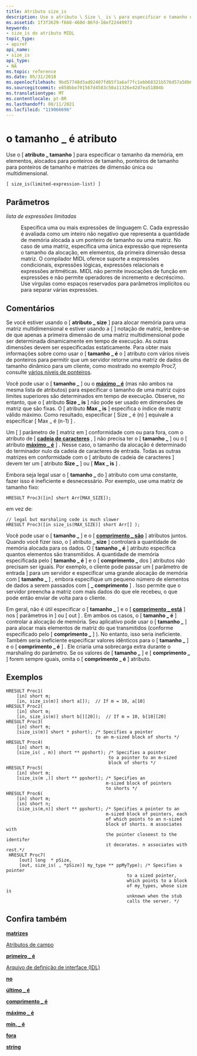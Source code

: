 ```yaml
---
title: Atributo size_is
description: Use o atributo \ Size \_ is \ para especificar o tamanho da memória, em elementos, alocados para ponteiros de tamanho, ponteiros de tamanho para ponteiros de tamanho e matrizes de dimensão única ou multidimensionais.
ms.assetid: 1f3f3629-f668-460d-86fd-16ef22449973
keywords:
- size_is do atributo MIDL
topic_type:
- apiref
api_name:
- size_is
api_type:
- NA
ms.topic: reference
ms.date: 05/31/2018
ms.openlocfilehash: 9bd57748d3ad92407fd65f3a6af7fc1ebb68321b576d57a50b6ba6f5546f8d63
ms.sourcegitcommit: e858bbe701567d4583c50a11326e42d7ea51804b
ms.translationtype: MT
ms.contentlocale: pt-BR
ms.lasthandoff: 08/11/2021
ms.locfileid: "119066696"
---
```

# <a name="size_is-attribute"></a>o tamanho \_ é atributo

Use o \[ **atributo \_ tamanho** \] para especificar o tamanho da memória, em elementos, alocados para ponteiros de tamanho, ponteiros de tamanho para ponteiros de tamanho e matrizes de dimensão única ou multidimensional.

``` syntax
[ size_is(limited-expression-list) ]
```

## <a name="parameters"></a>Parâmetros

<dl> <dt>

*lista de expressões limitadas* 
</dt> <dd>

Especifica uma ou mais expressões de linguagem C. Cada expressão é avaliada como um inteiro não negativo que representa a quantidade de memória alocada a um ponteiro de tamanho ou uma matriz. No caso de uma matriz, especifica uma única expressão que representa o tamanho da alocação, em elementos, da primeira dimensão dessa matriz. O compilador MIDL oferece suporte a expressões condicionais, expressões lógicas, expressões relacionais e expressões aritméticas. MIDL não permite invocações de função em expressões e não permite operadores de incremento e decréscimo. Use vírgulas como espaços reservados para parâmetros implícitos ou para separar várias expressões.

</dd> </dl>

## <a name="remarks"></a>Comentários

Se você estiver usando o \[ **atributo \_ size** \] para alocar memória para uma matriz multidimensional e estiver usando a \[ \] notação de matriz, lembre-se de que apenas a primeira dimensão de uma matriz multidimensional pode ser determinada dinamicamente em tempo de execução. As outras dimensões devem ser especificadas estaticamente. Para obter mais informações sobre como usar o \[ **tamanho \_ é** o \] atributo com vários níveis de ponteiros para permitir que um servidor retorne uma matriz de dados de tamanho dinâmico para um cliente, como mostrado no exemplo Proc7, consulte [vários níveis de ponteiros](/windows/desktop/Rpc/multiple-levels-of-pointers).

Você pode usar o \[ **tamanho \_** \] ou o [**máximo \_ é**](max-is.md) (mas não ambos na mesma lista de atributos) para especificar o tamanho de uma matriz cujos limites superiores são determinados em tempo de execução. Observe, no entanto, que o \[ atributo **Size \_ is** \] não pode ser usado em dimensões de matriz que são fixas. O \[ atributo **Max \_ is** \] especifica o índice de matriz válido máximo. Como resultado, especificar \[ Size \_ é (n) \] equivale a especificar \[ Max \_ é (n-1) \] .

Um \[ [](in.md) \] parâmetro de \[ matriz em [](out-idl.md) \] conformidade com ou para fora, com o atributo de \[ [**cadeia de caracteres**](string.md) , \] não precisa ter o \[ **tamanho \_** \] ou o \[ atributo [**máximo \_ é**](max-is.md) \] . Nesse caso, o tamanho da alocação é determinado do terminador nulo da cadeia de caracteres de entrada. Todas as outras matrizes em conformidade com o \[ atributo de cadeia de caracteres \] devem ter um \[ atributo **Size \_** \] ou \[ **Max \_ is** \] .

Embora seja legal usar o \[ **tamanho \_** do \] atributo com uma constante, fazer isso é ineficiente e desnecessário. Por exemplo, use uma matriz de tamanho fixo:

``` syntax
HRESULT Proc3([in] short Arr[MAX_SIZE]);
```

em vez de:

``` syntax
// legal but marshaling code is much slower
HRESULT Proc3([in size_is(MAX_SIZE)] short Arr[] );
```

Você pode usar o \[ **tamanho \_** \] e o \[ [**comprimento \_ são**](length-is.md) \] atributos juntos. Quando você fizer isso, o \[ atributo **\_ size** \] controlará a quantidade de memória alocada para os dados. O \[ **tamanho \_ é** \] atributo especifica quantos elementos são transmitidos. A quantidade de memória especificada pelo \[ **tamanho \_ é** \] e o \[ **comprimento \_** dos \] atributos não precisam ser iguais. Por exemplo, o cliente pode passar um \[ parâmetro de entrada \] para um servidor e especificar uma grande alocação de memória com \[ **tamanho \_** \] , embora especifique um pequeno número de elementos de dados a serem passados com \[ **\_ comprimento** \] . Isso permite que o servidor preencha a matriz com mais dados do que ele recebeu, o que pode então enviar de volta para o cliente.

Em geral, não é útil especificar o \[ **tamanho \_** \] e o \[ [**comprimento \_ está**](length-is.md) \] nos \[ parâmetros in \] ou \[ out \] . Em ambos os casos, o \[ **tamanho \_ é** \] controlar a alocação de memória. Seu aplicativo pode usar o \[ **tamanho \_** \] para alocar mais elementos de matriz do que transmitidos (conforme especificado pelo \[ **comprimento \_** \] ). No entanto, isso seria ineficiente. Também seria ineficiente especificar valores idênticos para o \[ **tamanho \_** \] e o \[ **comprimento \_ é** \] . Ele criaria uma sobrecarga extra durante o marshaling do parâmetro. Se os valores de \[ **tamanho \_** \] e \[ **comprimento \_** \] forem sempre iguais, omita o \[ **comprimento \_ é** \] atributo.

## <a name="examples"></a>Exemplos

``` syntax
HRESULT Proc1(
    [in] short m;
    [in, size_is(m)] short a[]);  // If m = 10, a[10]
HRESULT Proc2(
    [in] short m;
    [in, size_is(m)] short b[][20]);  // If m = 10, b[10][20]
HRESULT Proc3(
    [in] short m;
    [size_is(m)] short * pshort); /* Specifies a pointer
                                  to an m-sized block of shorts */
HRESULT Proc4(
    [in] short m;
    [size_is( , m)] short ** ppshort); /* Specifies a pointer 
                                       to a pointer to an m-sized 
                                       block of shorts */
HRESULT Proc5(
    [in] short m;
    [size_is(m ,)] short ** ppshort); /* Specifies an
                                      m-sized block of pointers 
                                      to shorts */
HRESULT Proc6(
    [in] short m;
    [in] short n;
    [size_is(m,n)] short ** ppshort); /* Specifies a pointer to an 
                                      m-sized block of pointers, each 
                                      of which points to an n-sized 
                                      block of shorts. m associates with
                                      the pointer closeest to the identifer
                                      it decorates. n associates with rest.*/
 HRESULT Proc7(
     [out] long  * pSize,
     [out, size_is( , *pSize)] my_type ** ppMyType); /* Specifies a pointer 
                                              to a sized pointer, 
                                              which points to a block 
                                              of my_types, whose size is
                                              unknown when the stub 
                                              calls the server. */
```

## <a name="see-also"></a>Confira também

<dl> <dt>

[**matrizes**](arrays-1.md)
</dt> <dt>

[Atributos de campo](/windows/desktop/Rpc/field-attributes)
</dt> <dt>

[**primeiro \_ é**](first-is.md)
</dt> <dt>

[Arquivo de definição de interface (IDL)](interface-definition-idl-file.md)
</dt> <dt>

[**no**](in.md)
</dt> <dt>

[**último \_ é**](last-is.md)
</dt> <dt>

[**comprimento \_ é**](length-is.md)
</dt> <dt>

[**máximo \_ é**](max-is.md)
</dt> <dt>

[**mín. \_ é**](min-is.md)
</dt> <dt>

[**fora**](out-idl.md)
</dt> <dt>

[**string**](string.md)
</dt> </dl>

 

 